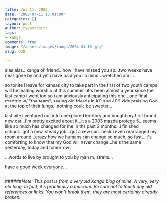 ```yaml
---
title: Jul 11, 2003
date: '2003-07-11 15:01:00'
categories: []
layout: post
author: ryanstraits
tags:
- xanga
comments: true
image: "/assets/images/xanga/2004-04-16.jpg"
slug: 038

---
```

alas alas...xanga ol' friend...how i have missed you so...two weeks have near gone by and yet i have paid you no mind...wretched am i...

<!-- break -->

so tonite i leave for kansas city to take part in the first of two youth camps i will be leading worship at this summer...it's been almost a year since the last camp i went too so i am anxiously anticipating this one...one final roadtrip w/ "the team", seeing old friends in KC and 400 kids praising God at the top of their lungs...nothing could be sweeter...

last nite i ventured out into unexplored territory and bought my first brand new car...i'm pretty excited about it...it's a 2003 mazda protege 5...seems like so much has changed for me in the past 2 months...i finished school...got a new, steady job...got a new car...heck i even rearranged my room around...crazy how we humans can change so much, so fast...it's comforting to know that my God will never change...he's the same yesterday, today and tomorrow...

...words to live by brought to you by ryan m. straits...

have a good week everyone...

---

######*Note: This post is from a very old Xanga blog of mine. A very, very old blog. In fact, it's practically a museum. Be sure not to touch any old references or links. You won't break them, they are most certainly already broken.*